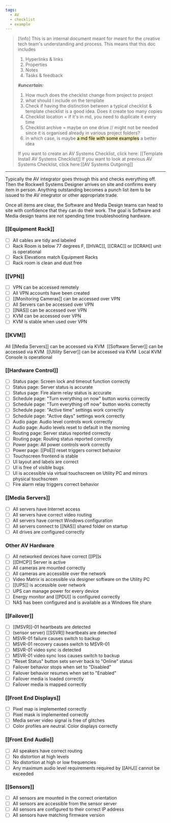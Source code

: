 ```yaml
---
tags:
  - AV
  - checklist
  - example
---
```


> [!info]
> This is an internal document meant for meant for the creative tech team's understanding and process. This means that this doc includes
> 1. Hyperlinks & links   
> 2. Properties
> 3. Notes
> 4. Tasks & feedback
> 
> ***#uncertain:***
> 1. How much does the checklist change from project to project
> 2. what should I include on the template
> 3. Check if having the distinction between a typical checklist & template checklist is a good idea. Does it create too many copies
> 4. Checklist location = if it's in md, you need to duplicate it every time
> 5. Checklist archive = maybe on one drive // might not be needed since it is organised already in various project folders?
> 	1. in which case, is maybe <mark style="background: #FFF3A3A6;">a md file with some examples</mark> a better idea
> 
> If you want to create an AV Systems Checklist, click here: [[Template Install AV Systems Checklist]]
> If you want to look at previous AV Systems Checklist, click here:[[AV Systems Outgoing]]
> 

---

Typically the AV integrator goes through this and checks everything off. Then the Rockwell Systems Designer arrives on site and confirms every item in person. Anything outstanding becomes a punch list item to be issued to the AV integrator or other appropriate trade.  

Once all items are clear, the Software and Media Design teams can head to site with confidence that they can do their work. The goal is Software and Media design teams are not spending time troubleshooting hardware.  

### [[Equipment Rack]] 
- [ ] All cables are tidy and labeled 
- [ ] Rack Room is below 77 degrees F, [[HVAC]], [[CRAC]] or [[CRAH]] unit is operational 
- [ ] Rack Elevations match Equipment Racks 
- [ ] Rack room is clean and dust free 
### [[VPN]] 
- [ ] VPN can be accessed remotely 
- [ ] All VPN accounts have been created 
- [ ] [[Monitoring Cameras]] can be accessed over VPN 
- [ ] All Servers can be accessed over VPN 
- [ ] [[NAS]] can be accessed over VPN 
- [ ] KVM can be accessed over VPN 
- [ ] KVM is stable when used over VPN 
### [[KVM]] 
All [[Media Servers]] can be accessed via KVM 
[[Software Server]] can be accessed via KVM 
[[Utility Server]] can be accessed via KVM 
Local KVM Console is operational 
### [[Hardware Control]]
- [ ] Status page: Screen lock and timeout function correctly 
- [ ] Status page: Server status is accurate 
- [ ] Status page: Fire alarm relay status is accurate 
- [ ] Schedule page: "Turn everything on now" button works correctly 
- [ ] Schedule page: "Turn everything off now" button works correctly 
- [ ] Schedule page: "Active time" settings work correctly 
- [ ] Schedule page: "Active days" settings work correctly 
- [ ] Audio page: Audio level controls work correctly 
- [ ] Audio page: Audio levels reset to default in the morning 
- [ ] Routing page: Server status reported correctly 
- [ ] Routing page: Routing status reported correctly 
- [ ] Power page: All power controls work correctly 
- [ ] Power page: [[PoE]] reset triggers correct behavior 
- [ ] Touchscreen frontend is stable 
- [ ] UI layout and labels are correct 
- [ ] UI is free of visible bugs 
- [ ] UI is accessible via virtual touchscreen on Utility PC and mirrors physical touchscreen 
- [ ] Fire alarm relay triggers correct behavior 
### [[Media Servers]] 
- [ ] All servers have Internet access 
- [ ] All servers have correct video routing 
- [ ] All servers have correct Windows configuration 
- [ ] All servers connect to [[NAS]] shared folder on startup 
- [ ] All drives are configured correctly 
### Other AV Hardware
- [ ] All networked devices have correct [[IP]]s 
- [ ] [[DHCP]] Server is active 
- [ ] All cameras are mounted correctly 
- [ ] All cameras are accessible over the network 
- [ ] Video Matrix is accessible via designer software on the Utility PC 
- [ ] [[UPS]] is accessible over network 
- [ ] UPS can manage power for every device 
- [ ] Energy monitor and [[PDU]] is configured correctly 
- [ ] NAS has been configured and is available as a Windows file share 
### [[Failover]]  
- [ ] [[MSVR]]-01 heartbeats are detected 
- [ ] (sensor server) [[SSVR]] heartbeats are detected 
- [ ] MSVR-01 failure causes switch to backup 
- [ ] MSVR-01 recovery causes switch to MSVR-01 
- [ ] MSVR-01 video sync is detected 
- [ ] MSVR-01 video sync loss causes switch to backup 
- [ ] "Reset Status" button sets server back to "Online" status 
- [ ] Failover behavior stops when set to "Disabled" 
- [ ] Failover behavior resumes when set to "Enabled" 
- [ ] Failover media is loaded correctly  
- [ ] Failover media is mapped correctly 
### [[Front End Displays]] 
- [ ] Pixel map is implemented correctly 
- [ ] Pixel mask is implemented correctly 
- [ ] Media server video signal is free of glitches 
- [ ] Color profiles are neutral. Color displays correctly 
### [[Front End Audio]] 
- [ ] All speakers have correct routing  
- [ ] No distortion at high levels  
- [ ] No distortion at high or low frequencies 
- [ ] Any maximum audio level requirements required by [[AHJ]] cannot be exceeded  
### [[Sensors]]
- [ ] All sensors are mounted in the correct orientation  
- [ ] All sensors are accessible from the sensor server 
- [ ] All sensors are configured to their correct IP address 
- [ ] All sensors have matching firmware version